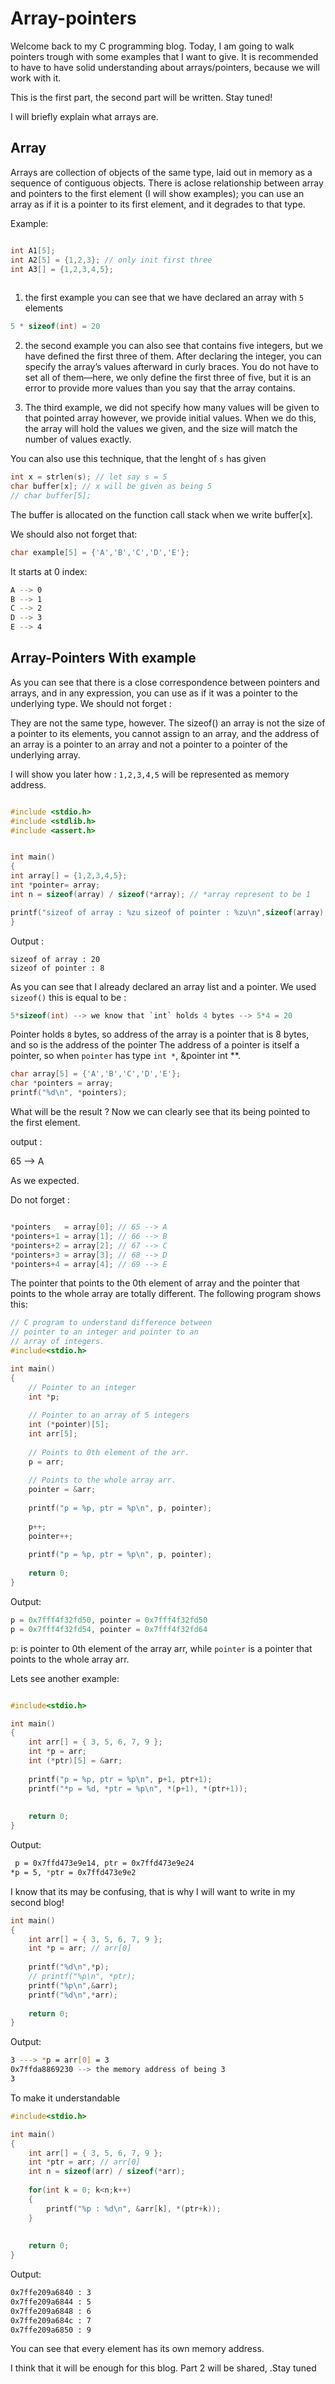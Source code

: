 # Array-pointers

Welcome back to my C programming blog. Today, I am going to walk pointers trough with some examples that I want to give.
It is recommended to have to have solid understanding about arrays/pointers, because we will work with it.

This is the first part, the second part will be written. Stay tuned!

I will briefly explain what arrays are.

## Array

Arrays are collection of objects of the same type, laid out in memory as a sequence of contiguous objects. There is
aclose relationship between array and pointers to the first element (I will show examples); you can use
an array as if it is a pointer to its first element, and it degrades to that type.

Example:

```c

int A1[5];
int A2[5] = {1,2,3}; // only init first three
int A3[] = {1,2,3,4,5};
 
```
1. the first example you can see that we have declared an array with `5` elements
```c
5 * sizeof(int) = 20
```
2. the second example you can also see that contains five integers, but we have 
defined the first three of them. After declaring the integer, you can specify the array’s 
values afterward in curly braces. You do not have to set all of them—here, we only define 
the first three of five, but it is an error to provide more values than you say that the array 
contains.

3. The third example, we did not specify how many values will be given to that pointed array however,
	 we provide initial values. When we do this, the array will hold the values we given, and the size will match the number of values exactly.


You can also use this technique, that the lenght of `s` has given


```c
int x = strlen(s); // let say s = 5
char buffer[x]; // x will be given as being 5
// char buffer[5];

```
The buffer is allocated on the function call stack when we write buffer[x].

We should also not forget that:

```c
char example[5] = {'A','B','C','D','E'};

```

It starts at 0 index:

```bash
A --> 0
B --> 1
C --> 2
D --> 3
E --> 4
```

## Array-Pointers With example
As you can see that there is a close correspondence between pointers and arrays, and in any expression, you can use
as if it was a pointer to the underlying type. We should not forget :

They are not the same type, however. The sizeof() an array 
is not the size of a pointer to its elements, you cannot assign to an array, and the address 
of an array is a pointer to an array and not a pointer to a pointer of the underlying array.

I will show you later how : `1,2,3,4,5` will be represented as memory address.

```c

#include <stdio.h>
#include <stdlib.h>
#include <assert.h>


int main()
{
int array[] = {1,2,3,4,5};
int *pointer= array;
int n = sizeof(array) / sizeof(*array); // *array represent to be 1

printf("sizeof of array : %zu sizeof of pointer : %zu\n",sizeof(array), sizeof(pointer));
}
```
Output : 

```
sizeof of array : 20
sizeof of pointer : 8
```

As you can see that I already declared an array list and a pointer.
We used `sizeof()` this is equal to be : 
```c
5*sizeof(int) --> we know that `int` holds 4 bytes --> 5*4 = 20
```
Pointer holds `8` bytes, so address of the array is a pointer that is 8 bytes, and so is the address of the pointer
The address of a pointer is itself a pointer, so when `pointer` has type `int *`, &pointer int **.


```c
char array[5] = {'A','B','C','D','E'};
char *pointers = array;
printf("%d\n", *pointers);
```
What will be the result ? Now we can clearly see that its being pointed to the first element.


output :

65 --> A

As we expected.

Do not forget :

```c

*pointers   = array[0]; // 65 --> A
*pointers+1 = array[1]; // 66 --> B
*pointers+2 = array[2]; // 67 --> C
*pointers+3 = array[3]; // 68 --> D
*pointers+4 = array[4]; // 69 --> E

```

The pointer that points to the 0th element of array and the pointer that points to the whole array are totally different. The following program shows this:

```c
// C program to understand difference between 
// pointer to an integer and pointer to an
// array of integers. 
#include<stdio.h>

int main()
{
	// Pointer to an integer
	int *p; 
	
	// Pointer to an array of 5 integers
	int (*pointer)[5]; 
	int arr[5];
	
	// Points to 0th element of the arr.
	p = arr;
	
	// Points to the whole array arr.
	pointer = &arr; 
	
	printf("p = %p, ptr = %p\n", p, pointer);
	
	p++; 
	pointer++;
	
	printf("p = %p, ptr = %p\n", p, pointer);
	
	return 0;
}

```

Output:

```c
p = 0x7fff4f32fd50, pointer = 0x7fff4f32fd50
p = 0x7fff4f32fd54, pointer = 0x7fff4f32fd64
```
p: is pointer to 0th element of the array arr, while `pointer` is a pointer that points to the whole array arr.

Lets see another example:

```c

#include<stdio.h>

int main()
{
	int arr[] = { 3, 5, 6, 7, 9 };
	int *p = arr;
	int (*ptr)[5] = &arr;
	
	printf("p = %p, ptr = %p\n", p+1, ptr+1);
	printf("*p = %d, *ptr = %p\n", *(p+1), *(ptr+1));
	
	
	return 0;
}

```
Output:

```bash
 p = 0x7ffd473e9e14, ptr = 0x7ffd473e9e24
*p = 5, *ptr = 0x7ffd473e9e2
```

I know that its may be confusing, that is why I will want to write in my second blog!

```c
int main()
{
	int arr[] = { 3, 5, 6, 7, 9 };
	int *p = arr; // arr[0]
	
	printf("%d\n",*p);
	// printf("%p\n", *ptr);
	printf("%p\n",&arr);
	printf("%d\n",*arr);
	
	return 0;
}

```

Output: 

```bash
3 ---> *p = arr[0] = 3
0x7ffda8869230 --> the memory address of being 3
3
```


To make it understandable

```c
#include<stdio.h>

int main()
{
	int arr[] = { 3, 5, 6, 7, 9 };
	int *ptr = arr; // arr[0]
	int n = sizeof(arr) / sizeof(*arr);
	
	for(int k = 0; k<n;k++)
	{
		printf("%p : %d\n", &arr[k], *(ptr+k));
	}
	
	
	return 0;
}

```

Output:

```bash
0x7ffe209a6840 : 3
0x7ffe209a6844 : 5
0x7ffe209a6848 : 6
0x7ffe209a684c : 7
0x7ffe209a6850 : 9

```
You can see that every element has its own memory address.

I think that it will be enough for this blog. Part 2 will be shared,
.Stay tuned
